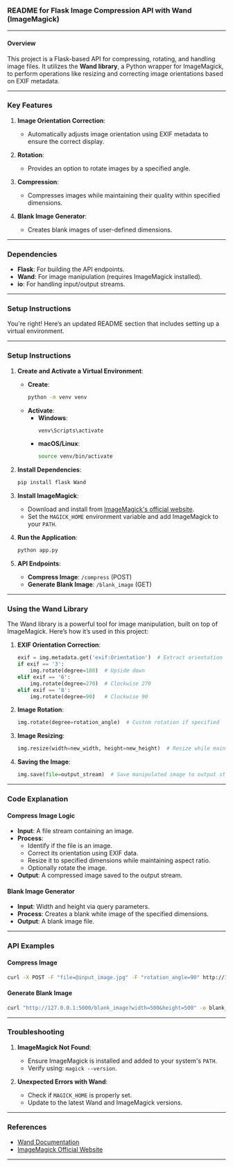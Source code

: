 ### README for Flask Image Compression API with Wand (ImageMagick)

---

#### **Overview**
This project is a Flask-based API for compressing, rotating, and handling image files. It utilizes the **Wand library**, a Python wrapper for ImageMagick, to perform operations like resizing and correcting image orientations based on EXIF metadata.

---

### **Key Features**
1. **Image Orientation Correction**:
   - Automatically adjusts image orientation using EXIF metadata to ensure the correct display.
   
2. **Rotation**:
   - Provides an option to rotate images by a specified angle.

3. **Compression**:
   - Compresses images while maintaining their quality within specified dimensions.

4. **Blank Image Generator**:
   - Creates blank images of user-defined dimensions.

---

### **Dependencies**
- **Flask**: For building the API endpoints.
- **Wand**: For image manipulation (requires ImageMagick installed).
- **io**: For handling input/output streams.

---

### **Setup Instructions**


You're right! Here’s an updated README section that includes setting up a virtual environment.

---

### **Setup Instructions**

1. **Create and Activate a Virtual Environment**:
   - **Create**:
     ```bash
     python -m venv venv
     ```
   - **Activate**:
     - **Windows**: 
       ```bash
       venv\Scripts\activate
       ```
     - **macOS/Linux**:
       ```bash
       source venv/bin/activate
       ```

2. **Install Dependencies**:
   ```bash
   pip install flask Wand
   ```

3. **Install ImageMagick**:
   - Download and install from [ImageMagick's official website](https://imagemagick.org/script/download.php).
   - Set the `MAGICK_HOME` environment variable and add ImageMagick to your `PATH`.

4. **Run the Application**:
   ```bash
   python app.py
   ```

5. **API Endpoints**:
   - **Compress Image**: `/compress` (POST)
   - **Generate Blank Image**: `/blank_image` (GET)

---

### **Using the Wand Library**

The Wand library is a powerful tool for image manipulation, built on top of ImageMagick. Here’s how it’s used in this project:

1. **EXIF Orientation Correction**:
   ```python
   exif = img.metadata.get('exif:Orientation')  # Extract orientation
   if exif == '3':
       img.rotate(degree=180)  # Upside down
   elif exif == '6':
       img.rotate(degree=270)  # Clockwise 270
   elif exif == '8':
       img.rotate(degree=90)   # Clockwise 90
   ```

2. **Image Rotation**:
   ```python
   img.rotate(degree=rotation_angle)  # Custom rotation if specified
   ```

3. **Image Resizing**:
   ```python
   img.resize(width=new_width, height=new_height)  # Resize while maintaining aspect ratio
   ```

4. **Saving the Image**:
   ```python
   img.save(file=output_stream)  # Save manipulated image to output stream
   ```

---

### **Code Explanation**

#### **Compress Image Logic**
- **Input**: A file stream containing an image.
- **Process**:
  - Identify if the file is an image.
  - Correct its orientation using EXIF data.
  - Resize it to specified dimensions while maintaining aspect ratio.
  - Optionally rotate the image.
- **Output**: A compressed image saved to the output stream.

#### **Blank Image Generator**
- **Input**: Width and height via query parameters.
- **Process**: Creates a blank white image of the specified dimensions.
- **Output**: A blank image file.

---

### **API Examples**

#### **Compress Image**
```bash
curl -X POST -F "file=@input_image.jpg" -F "rotation_angle=90" http://127.0.0.1:5000/compress -o compressed_image.jpg
```

#### **Generate Blank Image**
```bash
curl "http://127.0.0.1:5000/blank_image?width=500&height=500" -o blank_image.jpg
```

---

### **Troubleshooting**
1. **ImageMagick Not Found**:
   - Ensure ImageMagick is installed and added to your system's `PATH`.
   - Verify using: `magick --version`.

2. **Unexpected Errors with Wand**:
   - Check if `MAGICK_HOME` is properly set.
   - Update to the latest Wand and ImageMagick versions.

---

### **References**
- [Wand Documentation](https://docs.wand-py.org/en/stable/)
- [ImageMagick Official Website](https://imagemagick.org/)

---